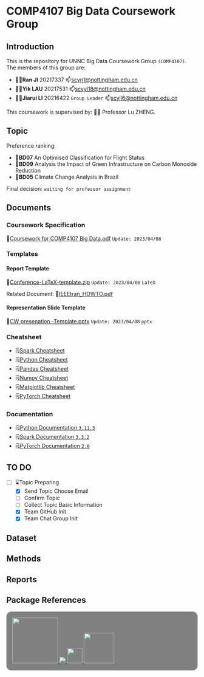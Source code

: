 # COMP4107 Big Data Coursework Group

## Introduction
This is the repository for UNNC Big Data Coursework Group `(COMP4107)`.
The members of this group are:
- :student:**Ran JI** 20217337
  :mailbox:scyrj1@nottingham.edu.cn
- :student:**Yik LAU** 20217531
  :mailbox:scyyl18@nottingham.edu.cn
- :student:**Jiarui LI** 20216422 `Group Leader`
  :mailbox:scyjl6@nottingham.edu.cn

This coursework is supervised by:
:man_teacher: Professor Lu ZHENG.

## Topic
Preference ranking:
- :bookmark:**BD07** An Optimised Classification for Flight Status
- :bookmark:**BD09** Analysis the Impact of Green Infrastructure on Carbon Monoxide Reduction
- :bookmark:**BD05** Climate Change Analysis in Brazil


Final decision: `waiting for professor assignment`

## Documents
### Coursework Specification
:file_folder:[Coursework for COMP4107 Big Data.pdf](./docs/Coursework%20for%20COMP4107%20Big%20Data.pdf) `Update: 2023/04/08`
### Templates
#### Report Template
:file_folder:[Conference-LaTeX-template.zip](./docs/Templates/Conference-LaTeX-template.zip) `Update: 2023/04/08` `LaTeX`

Related Document: :file_folder:[IEEEtran_HOWTO.pdf](./docs/Templates/IEEEtran_HOWTO.pdf)

#### Representation Slide Template
:file_folder:[CW presenation -Template.pptx](./docs/Templates/CW%20presenation%20-Template.pptx) `Update: 2023/04/08` `pptx`

### Cheatsheet
- :spiral_notepad:[Spark Cheatsheet](https://www.datacamp.com/cheat-sheet/pyspark-cheat-sheet-spark-in-python)
- :spiral_notepad:[Python Cheatsheet](https://www.pythoncheatsheet.org/)
- :spiral_notepad:[Pandas Cheatsheet](https://www.datacamp.com/cheat-sheet/pandas-cheat-sheet-for-data-science-in-python)
- :spiral_notepad:[Numpy Cheatsheet](https://www.datacamp.com/cheat-sheet/numpy-cheat-sheet-data-analysis-in-python)
- :spiral_notepad:[Matplotlib Cheatsheet](https://matplotlib.org/cheatsheets/)
- :spiral_notepad:[PyTorch Cheatsheet](https://pytorch.org/tutorials/beginner/ptcheat.html)
### Documentation
- :spiral_notepad:[Python Documentation `3.11.3`](https://docs.python.org/3/)
- :spiral_notepad:[Spark Documentation `3.3.2`](https://spark.apache.org/docs/latest/)
- :spiral_notepad:[PyTorch Documentation `2.0`](https://pytorch.org/docs/stable/index.html)



## TO DO
- [ ] :hourglass:Topic Preparing
  - [x] Send Topic Choose Email
  - [ ] Confirm Topic
  - [ ] Collect Topic Basic Information
  - [x] Team GitHub Init
  - [x] Team Chat Group Init

## Dataset
## Methods
## Reports
## Package References
<div style="background-color:grey; padding: 1rem; border-radius: 10pt;">
  <a href="https://www.python.org/">
    <img src="https://www.python.org/static/img/python-logo.png" width="120">
  </a>
  <a href="https://spark.apache.org/">
    <img src="https://spark.apache.org/images/spark-logo-rev.svg">
  </a>
  <a href="https://numpy.org/">
    <img src="https://numpy.org/images/logo.svg" width="40">
  </a>
  <a href="https://www.kaggle.com/">
    <img src="https://www.kaggle.com/static/images/site-logo.svg" width="80">
  </a>
</div>
